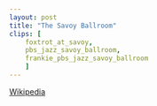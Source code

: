 ```yaml
---
layout: post
title: "The Savoy Ballroom"
clips: [
    foxtrot_at_savoy,
    pbs_jazz_savoy_ballroom,
    frankie_pbs_jazz_savoy_ballroom
    ]
---
```


[Wikipedia](https://en.wikipedia.org/wiki/Savoy_Ballroom)

